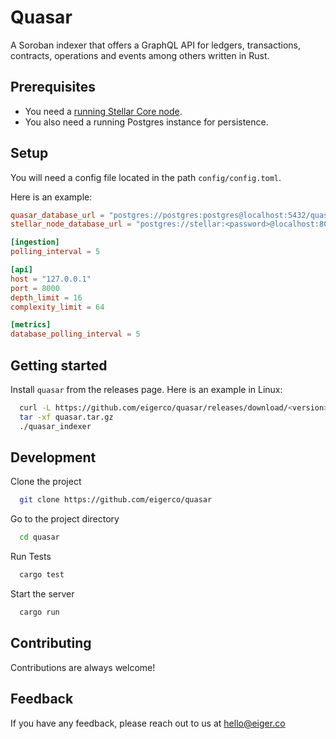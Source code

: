 # Quasar

A Soroban indexer that offers a GraphQL API for ledgers, transactions, contracts, operations and events among others written in Rust.

## Prerequisites

- You need a [running Stellar Core node](https://developers.stellar.org/docs/run-core-node/installation).
- You also need a running Postgres instance for persistence.

## Setup

You will need a config file located in the path `config/config.toml`.

Here is an example:

```toml
quasar_database_url = "postgres://postgres:postgres@localhost:5432/quasar_development"
stellar_node_database_url = "postgres://stellar:<password>@localhost:8001/core"

[ingestion]
polling_interval = 5

[api]
host = "127.0.0.1"
port = 8000
depth_limit = 16
complexity_limit = 64

[metrics]
database_polling_interval = 5
```

## Getting started

Install `quasar` from the releases page. Here is an example in Linux:

```bash
  curl -L https://github.com/eigerco/quasar/releases/download/<version>/quasar_indexer-x86_64-unknown-linux-gnu.tar.gz > quasar.tar.gz
  tar -xf quasar.tar.gz
  ./quasar_indexer
```

## Development

Clone the project

```bash
  git clone https://github.com/eigerco/quasar
```

Go to the project directory

```bash
  cd quasar
```

Run Tests

```bash
  cargo test
```

Start the server

```bash
  cargo run
```

## Contributing

Contributions are always welcome!

## Feedback

If you have any feedback, please reach out to us at hello@eiger.co
